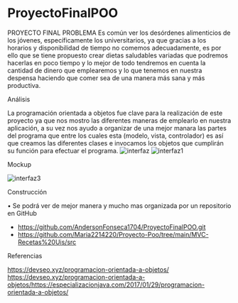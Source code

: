 # ProyectoFinalPOO
PROYECTO FINAL 
PROBLEMA 
Es común ver los desórdenes alimenticios de los jóvenes, específicamente los universitarios, ya que gracias a los horarios y disponibilidad de tiempo no comemos adecuadamente, es por ello que se tiene propuesto crear dietas saludables variadas que podremos hacerlas en poco tiempo y lo mejor de todo tendremos en cuenta la cantidad de dinero que emplearemos y lo que tenemos en nuestra despensa haciendo que comer sea de una manera más sana y más productiva. 

Análisis

La programación orientada a objetos fue clave para la realización de este proyecto ya que nos mostro las diferentes maneras de emplearlo en nuestra aplicación, a su vez nos ayudo a organizar de una mejor manara las partes del programa que entre los cuales esta (modelo, vista, controlador) es así que creamos las diferentes clases e invocamos los objetos que cumplirán su función para efectuar el programa.
![interfaz](https://user-images.githubusercontent.com/102609948/205442166-fc552c04-b653-4b4e-b5d3-51e4b570d668.png)
![interfaz1](https://user-images.githubusercontent.com/102609948/205442172-ab363fc4-f9f8-496f-8954-e348d7fb83a9.png)

Mockup 

![interfaz3](https://user-images.githubusercontent.com/102609948/205442198-3cf4c181-a114-41d9-83df-9570630a0156.jpg)

Construcción 


•	Se podrá ver de mejor manera y mucho mas organizada por un repositorio en GitHub
-	 https://github.com/AndersonFonseca1704/ProyectoFinalPOO.git
-	https://github.com/Maria2214220/Proyecto-Poo/tree/main/MVC-Recetas%20Uis/src






Referencias

https://devseo.xyz/programacion-orientada-a-objetos/
https://devseo.xyz/programacion-orientada-a-objetos/https://especializacionjava.com/2017/01/29/programacion-orientada-a-objetos/
